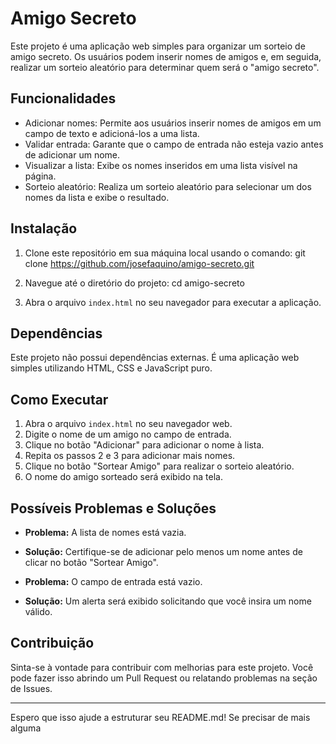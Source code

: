 # Amigo Secreto

Este projeto é uma aplicação web simples para organizar um sorteio de amigo secreto. Os usuários podem inserir nomes de amigos e, em seguida, realizar um sorteio aleatório para determinar quem será o "amigo secreto".

## Funcionalidades

- Adicionar nomes: Permite aos usuários inserir nomes de amigos em um campo de texto e adicioná-los a uma lista.
- Validar entrada: Garante que o campo de entrada não esteja vazio antes de adicionar um nome.
- Visualizar a lista: Exibe os nomes inseridos em uma lista visível na página.
- Sorteio aleatório: Realiza um sorteio aleatório para selecionar um dos nomes da lista e exibe o resultado.

## Instalação

1. Clone este repositório em sua máquina local usando o comando:
git clone https://github.com/josefaquino/amigo-secreto.git


2. Navegue até o diretório do projeto:
cd amigo-secreto


3. Abra o arquivo `index.html` no seu navegador para executar a aplicação.

## Dependências

Este projeto não possui dependências externas. É uma aplicação web simples utilizando HTML, CSS e JavaScript puro.

## Como Executar

1. Abra o arquivo `index.html` no seu navegador web.
2. Digite o nome de um amigo no campo de entrada.
3. Clique no botão "Adicionar" para adicionar o nome à lista.
4. Repita os passos 2 e 3 para adicionar mais nomes.
5. Clique no botão "Sortear Amigo" para realizar o sorteio aleatório.
6. O nome do amigo sorteado será exibido na tela.

## Possíveis Problemas e Soluções

- **Problema:** A lista de nomes está vazia.
- **Solução:** Certifique-se de adicionar pelo menos um nome antes de clicar no botão "Sortear Amigo".

- **Problema:** O campo de entrada está vazio.
- **Solução:** Um alerta será exibido solicitando que você insira um nome válido.

## Contribuição

Sinta-se à vontade para contribuir com melhorias para este projeto. Você pode fazer isso abrindo um Pull Request ou relatando problemas na seção de Issues.

---

Espero que isso ajude a estruturar seu README.md! Se precisar de mais alguma
